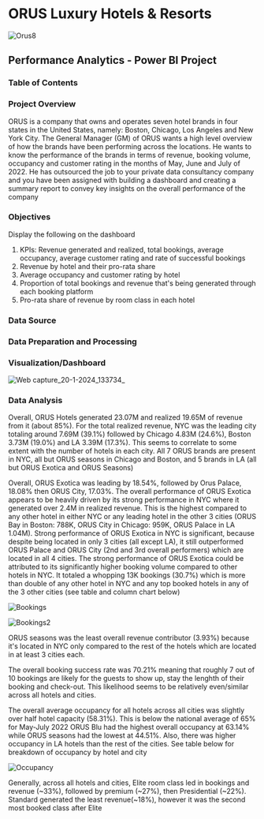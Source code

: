 # ORUS Luxury Hotels & Resorts 



![Orus8](https://github.com/jmwaigom/Hospitality-Analytics/assets/155841258/82627eec-8134-4da8-81a4-be44c78e3bb7)

## Performance Analytics - Power BI Project 
### Table of Contents
### Project Overview
ORUS is a company that owns and operates seven hotel brands in four states in the United States, namely: Boston, Chicago, Los Angeles and New York City. The General Manager (GM)
of ORUS wants a high level overview of how the brands have been performing across the locations. He wants to know the performance of the brands in terms of revenue, booking volume,
occupancy and customer rating in the months of May, June and July of 2022. He has outsourced the job to your private data consultancy company and you have been assigned with building 
a dashboard and creating a summary report to convey key insights on the overall performance of the company

### Objectives
Display the following on the dashboard
1. KPIs: Revenue generated and realized, total bookings, average occupancy, average customer rating and rate of successful bookings
2. Revenue by hotel and their pro-rata share
3. Average occupancy and customer rating by hotel
4. Proportion of total bookings and revenue that's being generated through each booking platform
5. Pro-rata share of revenue by room class in each hotel

### Data Source

### Data Preparation and Processing


### Visualization/Dashboard
![Web capture_20-1-2024_133734_](https://github.com/jmwaigom/Hospitality-Analytics/assets/155841258/99d3f476-2877-4ed8-b1b5-e51ee1854562)

### Data Analysis 
Overall, ORUS Hotels generated 23.07M and realized 19.65M of revenue from it (about 85%). For the total realized revenue, NYC was the leading city totaling around 7.69M (39.1%) followed by Chicago 4.83M (24.6%), Boston 3.73M (19.0%) and LA 3.39M (17.3%). This seems to correlate to some extent with the number of hotels in each city. All 7 ORUS brands are present in NYC, all but ORUS seasons in Chicago and Boston, and 5 brands in LA (all but ORUS Exotica and ORUS Seasons)

Overall, ORUS Exotica was leading by 18.54%, followed by Orus Palace, 18.08% then ORUS City, 17.03%. The overall performance of ORUS Exotica appears to be heavily driven by its strong performance in NYC where it generated over 2.4M in realized revenue. This is the highest compared to any other hotel in either NYC or any leading hotel in the other 3 cities (ORUS Bay in Boston: 788K, ORUS City in Chicago: 959K, ORUS Palace in LA 1.04M). Strong performance of ORUS Exotica in NYC is significant, because despite being located in only 3 cities (all except LA), it still outperformed ORUS Palace and ORUS City (2nd and 3rd overall performers) which are located in all 4 cities. The strong performance of ORUS Exotica could be attributed to its significantly higher booking volume compared to other hotels in NYC. It totaled a whopping 13K bookings (30.7%) which is more than double of any other hotel in NYC and any top booked hotels in any of the 3 other cities (see table and column chart below)

![Bookings](https://github.com/jmwaigom/Hospitality-Analytics/assets/155841258/3db74e64-3f95-4390-bf14-7f7500a8210d)

![Bookings2](https://github.com/jmwaigom/Hospitality-Analytics/assets/155841258/76034fd5-f995-40fe-8db6-57b214a74284)

ORUS seasons was the least overall revenue contributor (3.93%) because it's located in NYC only compared to the rest of the hotels which are located in at least 3 cities each.

The overall booking success rate was 70.21% meaning that roughly 7 out of 10 bookings are likely for the guests to show up, stay the lenghth of their booking and check-out. This likelihood seems to be relatively even/similar across all hotels and cities. 

The overall average occupancy for all hotels across all cities was slightly over half hotel capacity (58.31%). This is below the national average of 65% for May-July 2022  ORUS Blu had the highest overall occupancy at 63.14% while ORUS seasons had the lowest at 44.51%. Also, there was higher occupancy in LA hotels than the rest of the cities. See table below for breakdown of occupancy by hotel and city

![Occupancy](https://github.com/jmwaigom/Hospitality-Analytics/assets/155841258/e97515fc-c493-4508-abc7-63caf4aa076d)

Generally, across all hotels and cities, Elite room class led in bookings and revenue (~33%), followed by premium (~27%), then Presidential (~22%). Standard generated the least revenue(~18%), however it was the second most booked class after Elite 

